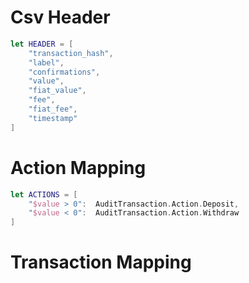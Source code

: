 # Csv Header
```swift
let HEADER = [
    "transaction_hash",
    "label",
    "confirmations",
    "value",
    "fiat_value",
    "fee",
    "fiat_fee",
    "timestamp"
]
```
# Action Mapping
```swift
let ACTIONS = [
    "$value > 0":  AuditTransaction.Action.Deposit,
    "$value < 0":  AuditTransaction.Action.Withdraw
]
```

# Transaction Mapping
